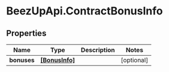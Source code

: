 # BeezUpApi.ContractBonusInfo

## Properties
Name | Type | Description | Notes
------------ | ------------- | ------------- | -------------
**bonuses** | [**[BonusInfo]**](BonusInfo.md) |  | [optional] 


